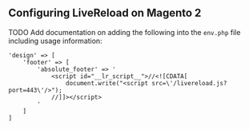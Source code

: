 ## Configuring LiveReload on Magento 2

TODO Add documentation on adding the following into the `env.php` file including usage information:

```
'design' => [
    'footer' => [
        'absolute_footer' => '
            <script id="__lr_script__">//<![CDATA[
                document.write("<script src=\'/livereload.js?port=443\'/>");
            //]]></script>
        '
    ]
]
```

